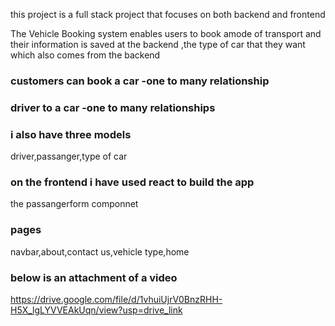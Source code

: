  this project is a full stack project that focuses on both backend and frontend

 The Vehicle Booking system enables users to book amode of transport and their information is saved at the backend ,the type of car that they want which also comes from the backend 

 ### customers can book a car -one to many relationship
  ### driver to a car -one to many relationships 

  ### i also have three models 
 driver,passanger,type of car

  ### on the frontend i have used react to build the app 

the passangerform componnet
### pages
navbar,about,contact us,vehicle type,home

### below is an attachment of a video 

https://drive.google.com/file/d/1vhuiUjrV0BnzRHH-H5X_lgLYVVEAkUqn/view?usp=drive_link


